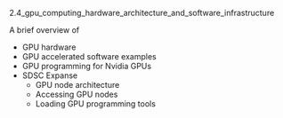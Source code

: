 2.4_gpu_computing_hardware_architecture_and_software_infrastructure

A brief overview of
* GPU hardware
* GPU accelerated software examples
* GPU programming for Nvidia GPUs
* SDSC Expanse
  - GPU node architecture
  - Accessing GPU nodes
  - Loading GPU programming tools
